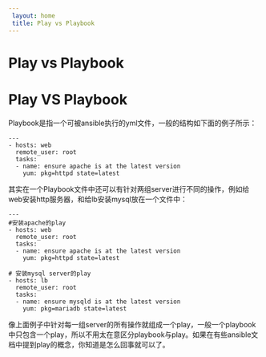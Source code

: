 ```yaml
---
 layout: home
 title: Play vs Playbook
---
```


# Play vs Playbook
# Play VS Playbook

Playbook是指一个可被ansible执行的yml文件，一般的结构如下面的例子所示：

```
---
- hosts: web
  remote_user: root
  tasks:
  - name: ensure apache is at the latest version
    yum: pkg=httpd state=latest

```

其实在一个Playbook文件中还可以有针对两组server进行不同的操作，例如给web安装http服务器，和给lb安装mysql放在一个文件中：

```
---
#安装apache的play
- hosts: web
  remote_user: root
  tasks:
  - name: ensure apache is at the latest version
    yum: pkg=httpd state=latest

# 安装mysql server的play
- hosts: lb
  remote_user: root
  tasks:
  - name: ensure mysqld is at the latest version
    yum: pkg=mariadb state=latest
```

像上面例子中针对每一组server的所有操作就组成一个play，一般一个playbook中只包含一个play，所以不用太在意区分playbook与play。如果在有些ansible文档中提到play的概念，你知道是怎么回事就可以了。
